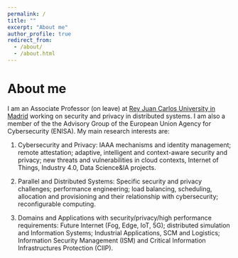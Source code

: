 ```yaml
---
permalink: /
title: ""
excerpt: "About me"
author_profile: true
redirect_from: 
  - /about/
  - /about.html
---
```


About me
======
I am an Associate Professor (on leave) at [Rey Juan Carlos University in Madrid](https://gestion2.urjc.es/pdi/ver/marta.beltran) working on security and privacy in distributed systems. I am also a member of the  the Advisory Group of the European Union Agency for Cybersecurity (ENISA). My main research interests are:

1. Cybersecurity and Privacy: IAAA mechanisms and identity management; remote attestation; adaptive, intelligent and context-aware security and privacy; new threats and vulnerabilities in cloud contexts, Internet of Things, Industry 4.0, Data Science&IA projects.

2. Parallel and Distributed Systems: Specific security and privacy challenges; performance engineering; load balancing, scheduling, allocation and provisioning and their relationship with cybersecurity; reconfigurable computing.

3. Domains and Applications with security/privacy/high performance requirements:  Future Internet (Fog, Edge, IoT, 5G); distributed simulation and Information Systems; Industrial Applications, SCM and Logistics; Information Security Management (ISM) and Critical Information Infrastructures Protection (CIIP).
